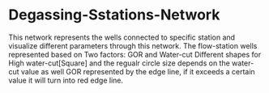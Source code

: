 # Degassing-Sstations-Network
This network represents the wells connected to specific station and visualize different parameters through this network.
The flow-station wells represented based on Two factors: GOR and Water-cut
Different shapes for High water-cut[Square] and the regualr circle size depends on the water-cut value as well
GOR represented by the edge line, if it exceeds a certain value it will turn into red edge line.
